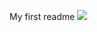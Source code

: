 My first readme
![](https://media3.giphy.com/media/7WvAUvZZTRpSuudobh/giphy.gif?cid=ecf05e474qvn3swtm2j3bywyg9lusy9zazb73ts5vyhv96zs&rid=giphy.gif&ct=g)
